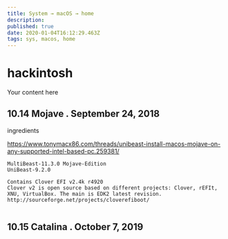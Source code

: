 ```yaml
---
title: System → macOS → home
description: 
published: true
date: 2020-01-04T16:12:29.463Z
tags: sys, macos, home
---
```


# hackintosh
Your content here


## 10.14 Mojave . September 24, 2018

ingredients

https://www.tonymacx86.com/threads/unibeast-install-macos-mojave-on-any-supported-intel-based-pc.259381/

```
MultiBeast-11.3.0 Mojave-Edition
UniBeast-9.2.0

Contains Clover EFI v2.4k r4920
Clover v2 is open source based on different projects: Clover, rEFIt, XNU, VirtualBox. The main is EDK2 latest revision. http://sourceforge.net/projects/cloverefiboot/


```








## 10.15 Catalina . October 7, 2019

```
```